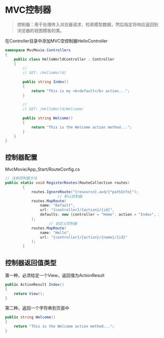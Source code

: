 # MVC控制器

> 控制器：用于处理传入浏览器请求、检索模型数据，然后指定将响应返回到浏览器的视图模板的类。

在Controller目录中添加MVC空控制器HelloController

```c#
namespace MvcMovie.Controllers 
{ 
    public class HelloWorldController : Controller 
    { 
        // 
        // GET: /HelloWorld/ 
 
        public string Index() 
        { 
            return "This is my <b>default</b> action..."; 
        } 
 
        // 
        // GET: /HelloWorld/Welcome/ 
 
        public string Welcome() 
        { 
            return "This is the Welcome action method..."; 
        } 
    } 
}
```

## 控制器配置

MvcMovie/App_Start/RouteConfig.cs

```c#
// 注册控制器方法
public static void RegisterRoutes(RouteCollection routes)
        {
            routes.IgnoreRoute("{resource}.axd/{*pathInfo}");
						// 默认控制器
            routes.MapRoute(
                name: "Default",
                url: "{controller}/{action}/{id}",
                defaults: new {controller = "Home", action = "Index", id = UrlParameter.Optional}
            );
  					// 自定义控制器
            routes.MapRoute(
                name: "Hello",
                url: "{controller}/{action}/{name}/{id}"
            );
        }
```

## 控制器返回值类型

第一种，必须给定一个View，返回值为ActionResult

```c#
public ActionResult Index()
{
	return View();
}
```

第二种，返回一个字符串到页面中

```c#
public string Welcome() 
{ 
	return "This is the Welcome action method..."; 
}
```

